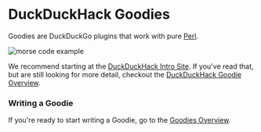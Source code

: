 DuckDuckHack Goodies
====

Goodies are DuckDuckGo plugins that work with pure [Perl](https://en.wikipedia.org/wiki/Perl).

![morse code example](https://s3.amazonaws.com/ddg-assets/docs/goodie_example.png)

We recommend starting at the [DuckDuckHack Intro Site](http://duckduckhack.com). If you've read that, but are still looking for more detail, checkout the [DuckDuckHack Goodie Overview](https://github.com/duckduckgo/duckduckgo/blob/master/README.md).

### Writing a Goodie

If you're ready to start writing a Goodie, go to the [Goodies Overview](https://github.com/duckduckgo/duckduckgo#goodies-overview).
